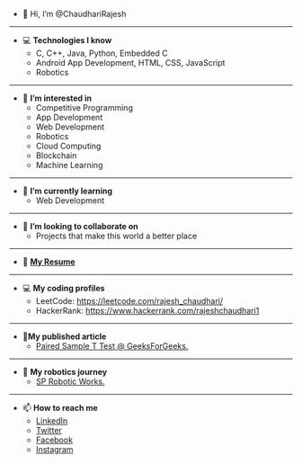- 👋 Hi, I’m @ChaudhariRajesh
---   
- 💻 **Technologies I know**
	- C, C++, Java, Python, Embedded C
	- Android App Development, HTML, CSS, JavaScript
	- Robotics

---
- 👀 **I’m interested in**
	- Competitive Programming
	- App Development
	- Web Development
	- Robotics
	- Cloud Computing
	- Blockchain
	- Machine Learning
---
- 🌱 **I’m currently learning**
	- Web Development
---
- 💞️ **I’m looking to collaborate on**
	- Projects that make this world a better place
---
- 📜 **<a href="https://drive.google.com/file/d/1L-KYEydMHM68jgyPFlwN4Unhvj8EUn7A/view?usp=sharing" target="_blank">My Resume</a>**

---
- 💻 **My coding profiles**
	- LeetCode: https://leetcode.com/rajesh_chaudhari/
	- HackerRank: https://www.hackerrank.com/rajeshchaudhari1
---
- 📝**My published article**
	- <a href="https://www.geeksforgeeks.org/paired-sample-t-test-in-excel">Paired Sample T Test @ GeeksForGeeks.</a>
---
- 🤖 **My robotics journey**
	- <a href="https://sproboticworks.com/user/profile/Rajesh_Chaudhari">SP Robotic Works.</a>
---
- 📫 **How to reach me**
	- <a href="www.linkedin.com/in/rajesh-chaudhari-work">LinkedIn</a>
	- <a href="https://twitter.com/r_a_j_e_s_h_c?t=-w-v-gyxkc4sOQseYrFzFg&s=09">Twitter</a>
	- <a href="https://www.facebook.com/rajesh.mahajan.127648">Facebook</a>
	- <a href="https://www.instagram.com/rajesh._.chaudhari/">Instagram</a>
<!---
ChaudhariRajesh/ChaudhariRajesh is a ✨ special ✨ repository because its `README.md` (this file) appears on your GitHub profile.
You can click the Preview link to take a look at your changes.
--->
